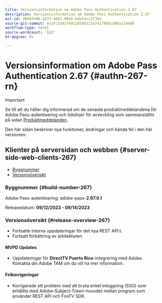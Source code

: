 ```yaml
---
title: Versionsinformation om Adobe Pass Authentication 2.67
description: Versionsinformation om Adobe Pass Authentication 2.67
exl-id: d899fe96-a273-4681-90a5-bde54cc2f3b3
source-git-commit: ecafc3a92f691203d8113a741f0b6cd00a134e80
workflow-type: tm+mt
source-wordcount: '122'
ht-degree: 0%

---
```


# Versionsinformation om Adobe Pass Authentication 2.67 {#authn-267-rn}

>[!IMPORTANT]
>
> Se till att du håller dig informerad om de senaste produktmeddelandena för Adobe Pass-autentisering och tidslinjer för avveckling som sammanställts på sidan [Produktmeddelanden](/help/authentication/product-announcements.md).

Den här sidan beskriver nya funktioner, ändringar och kända fel i den här versionen:

## Klienter på serversidan och webben {#server-side-web-clients-267}

* [Byggnummer](#build-number-267)
* [Versionsöversikt](#release-overview-267)

### Byggnummer {#build-number-267}

Adobe Pass-autentisering: adobe-pass-**2.67.0.1**

Releasedatum: **09/12/2023 - 09/14/2023**

### Versionsöversikt {#release-overview-267}

* Fortsatte interna uppdateringar för det nya REST API:t.
* Fortsatt förbättring av arkitekturen.

#### MVPD Updates

* Uppdateringar för **DirectTV Puerto Rico**-integrering med Adobe. Kontakta din Adobe TAM om du vill ha mer information.

#### Felkorrigeringar

* Korrigerade ett problem med att bryta enkel inloggning (SSO) som erhållits med Adobe-Subject-Token-huvudet mellan program som använder REST API och FireTV SDK.
